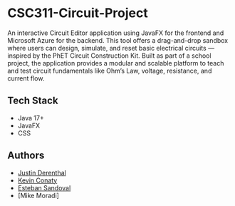 # CSC311-Circuit-Project
An interactive Circuit Editor application using JavaFX for the frontend and Microsoft Azure for the backend. This tool offers a drag-and-drop sandbox where users can design, simulate, and reset basic electrical circuits — inspired by the PhET Circuit Construction Kit. Built as part of a school project, the application provides a modular and scalable platform to teach and test circuit fundamentals like Ohm’s Law, voltage, resistance, and current flow.

## Tech Stack
* Java 17+
* JavaFX
* CSS

## Authors 
* [Justin Derenthal](https://github.com/JderenthalCS)
* [Kevin Conaty](https://github.com/kkconaty23)
* [Esteban Sandoval](https://github.com/SandalCodez)
* [Mike Moradi]
